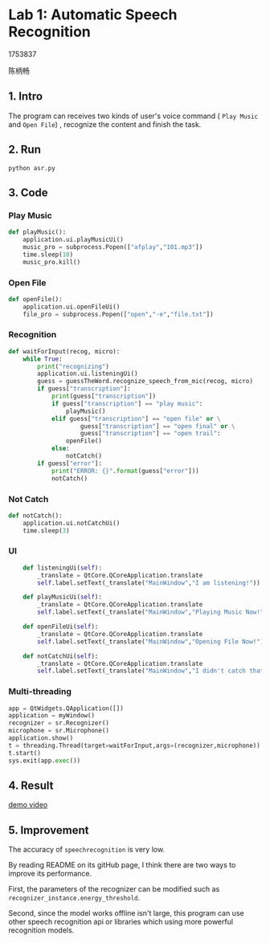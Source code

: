 # Lab 1: Automatic Speech Recognition

1753837

陈柄畅

## 1. Intro

The program can receives two kinds of user's voice command ( `Play Music` and `Open File`) , recognize the content and finish the task.

## 2. Run

```
python asr.py
```

## 3. Code

### Play Music

```python
def playMusic():
    application.ui.playMusicUi()
    music_pro = subprocess.Popen(["afplay","101.mp3"])
    time.sleep(10)
    music_pro.kill()
```

### Open File

```python
def openFile():
    application.ui.openFileUi()
    file_pro = subprocess.Popen(["open","-e","file.txt"])
```

### Recognition

```python
def waitForInput(recog, micro):
    while True:
        print("recognizing")
        application.ui.listeningUi()
        guess = guessTheWord.recognize_speech_from_mic(recog, micro)
        if guess["transcription"]:
            print(guess["transcription"])
            if guess["transcription"] == "play music":
                playMusic()
            elif guess["transcription"] == "open file" or \
                    guess["transcription"] == "open final" or \
                    guess["transcription"] == "open trail":
                openFile()
            else:
                notCatch()
        if guess["error"]:
            print("ERROR: {}".format(guess["error"]))
            notCatch()
```

### Not Catch

```python
def notCatch():
    application.ui.notCatchUi()
    time.sleep(3)
```

### UI

```python
    def listeningUi(self):
        _translate = QtCore.QCoreApplication.translate
        self.label.setText(_translate("MainWindow","I am listening!"))

    def playMusicUi(self):
        _translate = QtCore.QCoreApplication.translate
        self.label.setText(_translate("MainWindow","Playing Music Now!"))

    def openFileUi(self):
        _translate = QtCore.QCoreApplication.translate
        self.label.setText(_translate("MainWindow","Opening File Now!"))

    def notCatchUi(self):
        _translate = QtCore.QCoreApplication.translate
        self.label.setText(_translate("MainWindow","I didn't catch that."))
```

### Multi-threading

```python
app = QtWidgets.QApplication([])
application = myWindow()
recognizer = sr.Recognizer()
microphone = sr.Microphone()
application.show()
t = threading.Thread(target=waitForInput,args=(recognizer,microphone))
t.start()
sys.exit(app.exec())
```

## 4. Result

[demo video](speech_recognization.mp4)

## 5. Improvement

The accuracy of `speechrecognition` is very low.

By reading README on its gitHub page, I think there are two ways to improve its performance.

First, the parameters of the recognizer can be modified such as `recognizer_instance.energy_threshold`.

Second, since the model works offline isn't large, this program can use other speech recognition api or libraries which using more powerful recognition models.